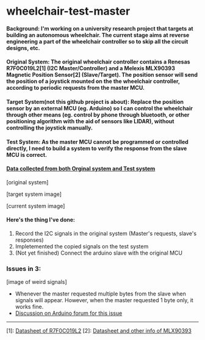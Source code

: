 # wheelchair-test-master

#### Background: I'm working on a university research project that targets at building an autonomous wheelchair. The current stage aims at reverse engineering a part of the wheelchair controller so to skip all the circuit designs, etc.

#### Original System: The original wheelchair controller contains a Renesas R7F0C019L2[1] (I2C Master/Controller) and a Melexis MLX90393 Magnetic Position Sensor[2] (Slave/Target). The position sensor will send the position of a joystick mounted on the the wheelchair controller, according to periodic requests from the master MCU.

#### Target System(not this github project is about): Replace the position sensor by an external MCU (eg. Arduino) so I can control the wheelchair through other means (eg. control by phone through bluetooth, or other positioning algorithm with the aid of sensors like LIDAR), without controlling the joystick manually.

#### Test System: As the master MCU cannot be programmed or controlled directly, I need to build a system to verify the response from the slave MCU is correct.

#### [Data collected from both Orginal system and Test system](https://docs.google.com/spreadsheets/d/14Tjfw3A1X9E1SeXIhwHKWUtzOc3ze9VOgDJX1UsS4KU/edit?usp=sharing)

[original system]

[target system image]

[current system image]

#### Here's the thing I've done:

1. Record the I2C signals in the original system (Master's requests, slave's responses)
2. Impletemented the copied signals on the test system
3. (Not yet finished) Connect the arduino slave with the original MCU

### Issues in 3:

[image of weird signals]

- Whenever the master requested multiple bytes from the slave when signals will appear. However, when the master requested 1 byte only, it works fine.
- [Discussion on Arduino forum for this issue](https://forum.arduino.cc/t/i2c-slave-sending-multiple-bytes-failed/918934)

---

[1]: [Datasheet of R7F0C019L2](http://www.jingbei.com/product-details-pdf.aspx?url=2484)
[2]: [Datasheet and other info of MLX90393](https://www.melexis.com/en/product/MLX90393/Triaxis-Micropower-Magnetometer)
